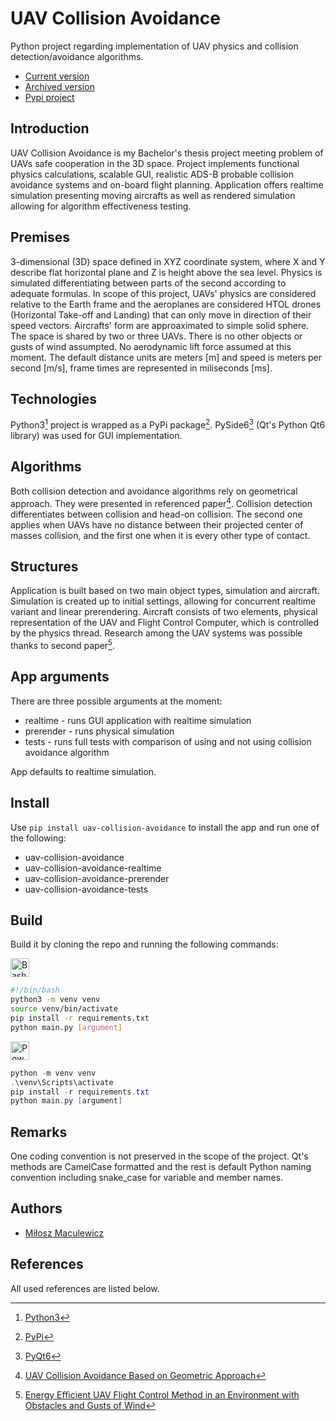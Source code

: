 # UAV Collision Avoidance

Python project regarding implementation of UAV physics and collision detection/avoidance algorithms.
- [Current version](https://github.com/mldxo/uav-collision-avoidance)
- [Archived version](https://github.com/mldxo/uav-collision-avoidance-2)
- [Pypi project](https://pypi.org/project/uav-collision-avoidance)

## Introduction

UAV Collision Avoidance is my Bachelor's thesis project meeting problem of UAVs safe cooperation in the 3D space. Project implements functional physics calculations, scalable GUI, realistic ADS-B probable collision avoidance systems and on-board flight planning. Application offers realtime simulation presenting moving aircrafts as well as rendered simulation allowing for algorithm effectiveness testing.

## Premises

3-dimensional (3D) space defined in XYZ coordinate system, where X and Y describe flat horizontal plane and Z is height above the sea level. Physics is simulated differentiating between parts of the second according to adequate formulas. In scope of this project, UAVs' physics are considered relative to the Earth frame and the aeroplanes are considered HTOL drones (Horizontal Take-off and Landing) that can only move in direction of their speed vectors. Aircrafts' form are approaximated to simple solid sphere. The space is shared by two or three UAVs. There is no other objects or gusts of wind assumpted. No aerodynamic lift force assumed at this moment. The default distance units are meters [m] and speed is meters per second [m/s], frame times are represented in miliseconds [ms].

## Technologies

Python3[^1] project is wrapped as a PyPi package[^2]. PySide6[^3] (Qt's Python Qt6 library) was used for GUI implementation.

## Algorithms

Both collision detection and avoidance algorithms rely on geometrical approach. They were presented in referenced paper[^4]. Collision detection differentiates between collision and head-on collision. The second one applies when UAVs have no distance between their projected center of masses collision, and the first one when it is every other type of contact.

## Structures

Application is built based on two main object types, simulation and aircraft. Simulation is created up to initial settings, allowing for concurrent realtime variant and linear prerendering. Aircraft consists of two elements, physical representation of the UAV and Flight Control Computer, which is controlled by the physics thread. Research among the UAV systems was possible thanks to second paper[^5].

## App arguments

There are three possible arguments at the moment:
- realtime - runs GUI application with realtime simulation
- prerender - runs physical simulation
- tests - runs full tests with comparison of using and not using collision avoidance algorithm

App defaults to realtime simulation.

## Install

Use `pip install uav-collision-avoidance` to install the app and run one of the following:
- uav-collision-avoidance
- uav-collision-avoidance-realtime
- uav-collision-avoidance-prerender
- uav-collision-avoidance-tests

## Build

Build it by cloning the repo and running the following commands:

<p align="left">
    <img width="30px" alt="Bash" style="padding-right:10px;" src="https://skillicons.dev/icons?i=bash" />
</p>

```bash
#!/bin/bash
python3 -m venv venv
source venv/bin/activate
pip install -r requirements.txt
python main.py [argument]
```

<p align="left">
    <img width="30px" alt="Powershell" style="padding-right:10px;" src="https://skillicons.dev/icons?i=powershell" />
</p>

```powershell
python -m venv venv
.\venv\Scripts\activate
pip install -r requirements.txt
python main.py [argument]
```

## Remarks

One coding convention is not preserved in the scope of the project. Qt's methods are CamelCase formatted and the rest is default Python naming convention including snake_case for variable and member names.

## Authors

- [Miłosz Maculewicz](https://github.com/mldxo)

## References

All used references are listed below.

[^1]: [Python3](https://www.python.org/)
[^2]: [PyPi](https://pypi.org/)
[^3]: [PyQt6](https://doc.qt.io/qtforpython-6/)
[^4]: [UAV Collision Avoidance Based on Geometric Approach](https://ieeexplore.ieee.org/document/4655013/)
[^5]: [Energy Efficient UAV Flight Control Method in an Environment with Obstacles and Gusts of Wind](https://www.mdpi.com/1638452/)
